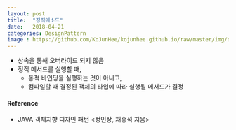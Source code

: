 ```yaml
---
layout: post
title:  "정적메소드"
date:   2018-04-21
categories: DesignPattern
image : https://github.com/KoJunHee/kojunhee.github.io/raw/master/img/dpci.png
---
```


- 상속을 통해 오버라이드 되지 않음
- 정적 메서드를 실행할 때, 
  - 동적 바인딩을 실행하는 것이 아니고,
  - 컴파일할 때 결정된 객체의 타입에 따라 실행될 메서드가 결정

#### Reference

- JAVA 객체지향 디자인 패턴 <정인상, 채흥석 지음>